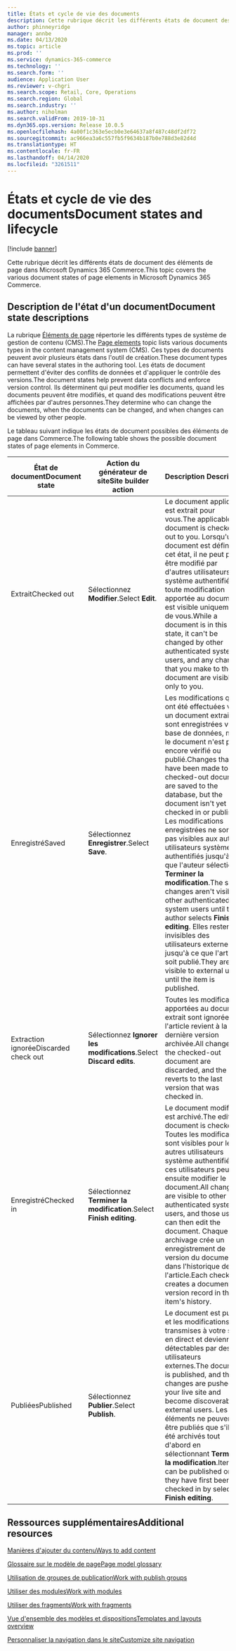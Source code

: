 ```yaml
---
title: États et cycle de vie des documents
description: Cette rubrique décrit les différents états de document des éléments de page dans Microsoft Dynamics 365 Commerce.
author: phinneyridge
manager: annbe
ms.date: 04/13/2020
ms.topic: article
ms.prod: ''
ms.service: dynamics-365-commerce
ms.technology: ''
ms.search.form: ''
audience: Application User
ms.reviewer: v-chgri
ms.search.scope: Retail, Core, Operations
ms.search.region: Global
ms.search.industry: ''
ms.author: niholman
ms.search.validFrom: 2019-10-31
ms.dyn365.ops.version: Release 10.0.5
ms.openlocfilehash: 4a00f1c363e5ecb0e3e64637a8f487c48df2df72
ms.sourcegitcommit: ac966ea3a6c557fb5f9634b187b0e788d3e82d4d
ms.translationtype: HT
ms.contentlocale: fr-FR
ms.lasthandoff: 04/14/2020
ms.locfileid: "3261511"
---
```

# <a name="document-states-and-lifecycle"></a><span data-ttu-id="6a441-103">États et cycle de vie des documents</span><span class="sxs-lookup"><span data-stu-id="6a441-103">Document states and lifecycle</span></span>


[!include [banner](includes/banner.md)]

<span data-ttu-id="6a441-104">Cette rubrique décrit les différents états de document des éléments de page dans Microsoft Dynamics 365 Commerce.</span><span class="sxs-lookup"><span data-stu-id="6a441-104">This topic covers the various document states of page elements in Microsoft Dynamics 365 Commerce.</span></span>

## <a name="document-state-descriptions"></a><span data-ttu-id="6a441-105">Description de l'état d'un document</span><span class="sxs-lookup"><span data-stu-id="6a441-105">Document state descriptions</span></span>

<span data-ttu-id="6a441-106">La rubrique [Éléments de page](page-elements-overview.md) répertorie les différents types de système de gestion de contenu (CMS).</span><span class="sxs-lookup"><span data-stu-id="6a441-106">The [Page elements](page-elements-overview.md) topic lists various documents types in the content management system (CMS).</span></span> <span data-ttu-id="6a441-107">Ces types de documents peuvent avoir plusieurs états dans l'outil de création.</span><span class="sxs-lookup"><span data-stu-id="6a441-107">These document types can have several states in the authoring tool.</span></span> <span data-ttu-id="6a441-108">Les états de document permettent d'éviter des conflits de données et d'appliquer le contrôle des versions.</span><span class="sxs-lookup"><span data-stu-id="6a441-108">The document states help prevent data conflicts and enforce version control.</span></span> <span data-ttu-id="6a441-109">Ils déterminent qui peut modifier les documents, quand les documents peuvent être modifiés, et quand des modifications peuvent être affichées par d'autres personnes.</span><span class="sxs-lookup"><span data-stu-id="6a441-109">They determine who can change the documents, when the documents can be changed, and when changes can be viewed by other people.</span></span>

<span data-ttu-id="6a441-110">Le tableau suivant indique les états de document possibles des éléments de page dans Commerce.</span><span class="sxs-lookup"><span data-stu-id="6a441-110">The following table shows the possible document states of page elements in Commerce.</span></span>

| <span data-ttu-id="6a441-111">État de document</span><span class="sxs-lookup"><span data-stu-id="6a441-111">Document state</span></span>      | <span data-ttu-id="6a441-112">Action du générateur de site</span><span class="sxs-lookup"><span data-stu-id="6a441-112">Site builder action</span></span>        | <span data-ttu-id="6a441-113">Description </span><span class="sxs-lookup"><span data-stu-id="6a441-113">Description</span></span>                                                  |
| ------------------- | -------------------------- | ------------------------------------------------------------ |
| <span data-ttu-id="6a441-114">Extrait</span><span class="sxs-lookup"><span data-stu-id="6a441-114">Checked out</span></span>         | <span data-ttu-id="6a441-115">Sélectionnez **Modifier**.</span><span class="sxs-lookup"><span data-stu-id="6a441-115">Select **Edit**.</span></span>           | <span data-ttu-id="6a441-116">Le document applicable est extrait pour vous.</span><span class="sxs-lookup"><span data-stu-id="6a441-116">The applicable document is checked out to you.</span></span> <span data-ttu-id="6a441-117">Lorsqu'un document est défini à cet état, il ne peut pas être modifié par d'autres utilisateurs système authentifiés, et toute modification apportée au document est visible uniquement de vous.</span><span class="sxs-lookup"><span data-stu-id="6a441-117">While a document is in this state, it can't be changed by other authenticated system users, and any changes that you make to the document are visible only to you.</span></span> |
| <span data-ttu-id="6a441-118">Enregistré</span><span class="sxs-lookup"><span data-stu-id="6a441-118">Saved</span></span>               | <span data-ttu-id="6a441-119">Sélectionnez **Enregistrer**.</span><span class="sxs-lookup"><span data-stu-id="6a441-119">Select **Save**.</span></span>           | <span data-ttu-id="6a441-120">Les modifications qui ont été effectuées vers un document extrait sont enregistrées vers la base de données, mais le document n'est pas encore vérifié ou publié.</span><span class="sxs-lookup"><span data-stu-id="6a441-120">Changes that have been made to a checked-out document are saved to the database, but the document isn't yet checked in or published.</span></span> <span data-ttu-id="6a441-121">Les modifications enregistrées ne sont pas visibles aux autres utilisateurs système authentifiés jusqu'à ce que l'auteur sélectionne **Terminer la modification**.</span><span class="sxs-lookup"><span data-stu-id="6a441-121">The saved changes aren't visible to other authenticated system users until the author selects **Finish editing**.</span></span> <span data-ttu-id="6a441-122">Elles restent invisibles des utilisateurs externes jusqu'à ce que l'article soit publié.</span><span class="sxs-lookup"><span data-stu-id="6a441-122">They aren't visible to external users until the item is published.</span></span> |
| <span data-ttu-id="6a441-123">Extraction ignorée</span><span class="sxs-lookup"><span data-stu-id="6a441-123">Discarded check out</span></span> | <span data-ttu-id="6a441-124">Sélectionnez **Ignorer les modifications**.</span><span class="sxs-lookup"><span data-stu-id="6a441-124">Select **Discard edits**.</span></span>  | <span data-ttu-id="6a441-125">Toutes les modifications apportées au document extrait sont ignorées et l'article revient à la dernière version archivée.</span><span class="sxs-lookup"><span data-stu-id="6a441-125">All changes to the checked-out document are discarded, and the item reverts to the last version that was checked in.</span></span> |
| <span data-ttu-id="6a441-126">Enregistré</span><span class="sxs-lookup"><span data-stu-id="6a441-126">Checked in</span></span>          | <span data-ttu-id="6a441-127">Sélectionnez **Terminer la modification**.</span><span class="sxs-lookup"><span data-stu-id="6a441-127">Select **Finish editing**.</span></span> | <span data-ttu-id="6a441-128">Le document modifié est archivé.</span><span class="sxs-lookup"><span data-stu-id="6a441-128">The edited document is checked in.</span></span> <span data-ttu-id="6a441-129">Toutes les modifications sont visibles pour les autres utilisateurs système authentifiés, et ces utilisateurs peuvent ensuite modifier le document.</span><span class="sxs-lookup"><span data-stu-id="6a441-129">All changes are visible to other authenticated system users, and those users can then edit the document.</span></span> <span data-ttu-id="6a441-130">Chaque archivage crée un enregistrement de version du document dans l'historique de l'article.</span><span class="sxs-lookup"><span data-stu-id="6a441-130">Each check-in creates a document version record in the item's history.</span></span> |
| <span data-ttu-id="6a441-131">Publiées</span><span class="sxs-lookup"><span data-stu-id="6a441-131">Published</span></span>           | <span data-ttu-id="6a441-132">Sélectionnez **Publier**.</span><span class="sxs-lookup"><span data-stu-id="6a441-132">Select **Publish**.</span></span>        | <span data-ttu-id="6a441-133">Le document est publié et les modifications sont transmises à votre site en direct et deviennent détectables par des utilisateurs externes.</span><span class="sxs-lookup"><span data-stu-id="6a441-133">The document is published, and the changes are pushed to your live site and become discoverable by external users.</span></span> <span data-ttu-id="6a441-134">Les éléments ne peuvent être publiés que s'ils ont été archivés tout d'abord en sélectionnant **Terminer la modification**.</span><span class="sxs-lookup"><span data-stu-id="6a441-134">Items can be published only if they have first been checked in by selecting **Finish editing**.</span></span> |

## <a name="additional-resources"></a><span data-ttu-id="6a441-135">Ressources supplémentaires</span><span class="sxs-lookup"><span data-stu-id="6a441-135">Additional resources</span></span>

[<span data-ttu-id="6a441-136">Manières d'ajouter du contenu</span><span class="sxs-lookup"><span data-stu-id="6a441-136">Ways to add content</span></span>](add-manage-content.md)

[<span data-ttu-id="6a441-137">Glossaire sur le modèle de page</span><span class="sxs-lookup"><span data-stu-id="6a441-137">Page model glossary</span></span>](page-elements-overview.md)

[<span data-ttu-id="6a441-138">Utilisation de groupes de publication</span><span class="sxs-lookup"><span data-stu-id="6a441-138">Work with publish groups</span></span>](publish-groups.md)

[<span data-ttu-id="6a441-139">Utiliser des modules</span><span class="sxs-lookup"><span data-stu-id="6a441-139">Work with modules</span></span>](work-with-modules.md)

[<span data-ttu-id="6a441-140">Utiliser des fragments</span><span class="sxs-lookup"><span data-stu-id="6a441-140">Work with fragments</span></span>](work-with-fragments.md)

[<span data-ttu-id="6a441-141">Vue d'ensemble des modèles et dispositions</span><span class="sxs-lookup"><span data-stu-id="6a441-141">Templates and layouts overview</span></span>](templates-layouts-overview.md)

[<span data-ttu-id="6a441-142">Personnaliser la navigation dans le site</span><span class="sxs-lookup"><span data-stu-id="6a441-142">Customize site navigation</span></span>](customize-site-navigation.md)
